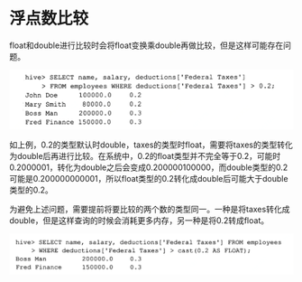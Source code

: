 # 浮点数比较

float和double进行比较时会将float变换乘double再做比较，但是这样可能存在问题。

![0020-1](img/0020-1.png)

如上例，0.2的类型默认时double，taxes的类型时float，需要将taxes的类型转化为double后再进行比较。在系统中，0.2的float类型并不完全等于0.2，可能时0.2000001，转化为double之后会变成0.200000100000，而double类型的0.2可能是0.200000000001，所以float类型的0.2转化成double后可能大于double类型的0.2。

为避免上述问题，需要提前将要比较的两个数的类型同一。一种是将taxes转化成double，但是这样查询的时候会消耗更多内存，另一种是将0.2转成float。

![img](img/0020-2.png)